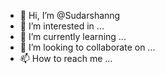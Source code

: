 - 👋 Hi, I’m @Sudarshanng
- 👀 I’m interested in ...
- 🌱 I’m currently learning ...
- 💞️ I’m looking to collaborate on ...
- 📫 How to reach me ...

<!---
Sudarshanng/Sudarshanng is a ✨ special ✨ repository because its `README.md` (this file) appears on your GitHub profile.
You can click the Preview link to take a look at your changes.
--->
